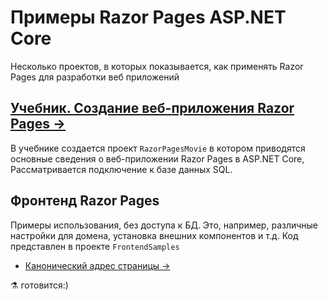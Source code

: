 # Примеры Razor Pages ASP.NET Core
Несколько проектов, в которых показывается, как применять Razor Pages для разработки веб приложений

## [Учебник. Создание веб-приложения Razor Pages →](tutorial/RazorPagesMovie.md)  
В учебнике  создается проект `RazorPagesMovie` в котором приводятся основные сведения о веб-приложении Razor Pages в ASP.NET Core, Рассматривается подключение к базе данных SQL.

## Фронтенд Razor Pages
Примеры использования, без доступа к БД. Это, например, различные настройки для домена, установка внешних компонентов и т.д. Код представлен в проекте `FrontendSamples`


* [Канонический адрес страницы  →](frontend/canonical-url.md)

⚗ готовится:)
